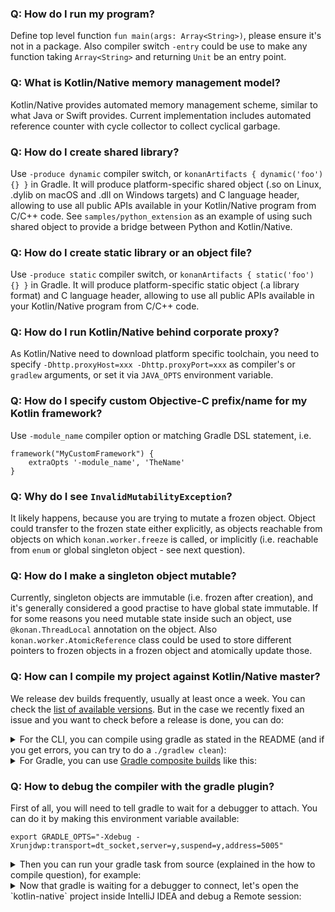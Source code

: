 ### Q: How do I run my program?

Define top level function `fun main(args: Array<String>)`, please ensure it's not
in a package. Also compiler switch `-entry` could be use to make any function taking
`Array<String>` and returning `Unit` be an entry point.


### Q: What is Kotlin/Native memory management model?

Kotlin/Native provides automated memory management scheme, similar to what Java or Swift provides.
Current implementation includes automated reference counter with cycle collector to collect cyclical
garbage.


### Q: How do I create shared library?

Use `-produce dynamic` compiler switch, or `konanArtifacts { dynamic('foo') {} }` in Gradle.
It will produce platform-specific shared object (.so on Linux, .dylib on macOS and .dll on Windows targets) and
C language header, allowing to use all public APIs available in your Kotlin/Native program from C/C++ code.
See `samples/python_extension` as an example of using such shared object to provide a bridge between Python and
Kotlin/Native.


### Q: How do I create static library or an object file?

Use `-produce static` compiler switch, or `konanArtifacts { static('foo') {} }` in Gradle.
It will produce platform-specific static object (.a library format) and C language header, allowing to
use all public APIs available in your Kotlin/Native program from C/C++ code.


### Q: How do I run Kotlin/Native behind corporate proxy?

As Kotlin/Native need to download platform specific toolchain, you need to specify
`-Dhttp.proxyHost=xxx -Dhttp.proxyPort=xxx` as compiler's or `gradlew` arguments,
or set it via `JAVA_OPTS` environment variable.


### Q: How do I specify custom Objective-C prefix/name for my Kotlin framework?

Use `-module_name` compiler option or matching Gradle DSL statement, i.e.
```
framework("MyCustomFramework") {
    extraOpts '-module_name', 'TheName'
}
```


### Q: Why do I see `InvalidMutabilityException`?

It likely happens, because you are trying to mutate a frozen object. Object could transfer to the
frozen state either explicitly, as objects reachable from objects on which `konan.worker.freeze` is called,
or implicitly (i.e. reachable from `enum` or global singleton object - see next question).


### Q: How do I make a singleton object mutable?

Currently, singleton objects are immutable (i.e. frozen after creation), and it's generally considered
a good practise to have global state immutable. If for some reasons you need mutable state inside such an
object, use `@konan.ThreadLocal` annotation on the object. Also `konan.worker.AtomicReference` class could be
used to store different pointers to frozen objects in a frozen object and atomically update those.

### Q: How can I compile my project against Kotlin/Native master?

We release dev builds frequently, usually at least once a week. You can check the [list of available versions](https://bintray.com/jetbrains/kotlin-native-dependencies/kotlin-native-gradle-plugin). But in the case we recently fixed an issue and you want to check before a release is done, you can do:

<details>
    
<summary>For the CLI, you can compile using gradle as stated in the README (and if you get errors, you can try to do a <code>./gradlew clean</code>):</summary>

```
./gradlew dependencies:update
./gradlew dist distPlatformLibs
```

You can then set the `KONAN_HOME` env variable to the generated `dist` folder in the git repository.

</details>

<details>
<summary>For Gradle, you can use <a href="https://docs.gradle.org/current/userguide/composite_builds.html">Gradle composite builds</a> like this:</summary>

```
# Set with the path of your kotlin-native clone
export KONAN_REPO=$PWD/../kotlin-native

# Run this once since it is costly, you can remove the `clean` task if not big changes were made from the last time you did this
pushd $KONAN_REPO && git pull && ./gradlew clean dependencies:update dist distPlatformLibs && popd

# In your project, you set have to the konan.home property, and include as composite the shared and gradle-plugin builds
./gradlew check -Pkonan.home=$KONAN_REPO/dist --include-build $KONAN_REPO/shared --include-build $KONAN_REPO/tools/kotlin-native-gradle-plugin
```

</details>

### Q: How to debug the compiler with the gradle plugin?

First of all, you will need to tell gradle to wait for a debugger to attach. You can do it by making this environment
variable available:

```
export GRADLE_OPTS="-Xdebug -Xrunjdwp:transport=dt_socket,server=y,suspend=y,address=5005"
```

<details>
<summary>Then you can run your gradle task from source (explained in the how to compile question), for example:</summary>

```
export KONAN_REPO=$PWD/../kotlin-native
./gradlew check -Pkonan.home=$KONAN_REPO/dist --include-build $KONAN_REPO/shared --include-build $KONAN_REPO/tools/kotlin-native-gradle-plugin
```

This will output something like this:
```
Listening for transport dt_socket at address: 5005
```
</details>

<details>
<summary>Now that gradle is waiting for a debugger to connect, let's open the `kotlin-native` project inside IntelliJ IDEA and debug a Remote session:</summary>

You have to create a new Run/Debug **Remote** configuration by clicking on the dropdown <kbd>Edit configurations...</kbd>, then
pressing the <kbd>+</kbd> button, and then selecting the <kbd>Remote</kbd> item from the list.
This will create a new Remote configuration with the 5005 port already selected.

Then press the OK button and debug the configuration. You can now put breakpoints in the code.
Remember that if you change things, you will have to recompile. Depending on the thing changed,
you can execute `./gradlew dist` or `./gradlew distPlatformLibs` or both or call additional tasks. 
</details>
